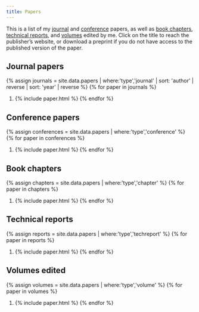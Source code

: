 ```yaml
---
title: Papers
---
```


This is a list of my [journal](#journal-papers) and [conference](#conference-and-workshop-papers) papers, as well as [book chapters](#book-chapters), [technical reports](#technical-reports), and [volumes](#volumes-edited) edited by me. Click on the title to reach the publisher’s website, or download a preprint if you do not have access to the published version of the paper.

Journal papers
--------------

{% assign journals = site.data.papers | where:'type','journal' | sort: 'author' | reverse | sort: 'year' | reverse %}
{% for paper in journals %}
1. {% include paper.html %}
{% endfor %}

Conference papers
-----------------

{% assign conferences = site.data.papers | where:'type','conference' %}
{% for paper in conferences %}
1. {% include paper.html %}
{% endfor %}

Book chapters
-------------

{% assign chapters = site.data.papers | where:'type','chapter' %}
{% for paper in chapters %}
1. {% include paper.html %}
{% endfor %}

Technical reports
-----------------

{% assign reports = site.data.papers | where:'type','techreport' %}
{% for paper in reports %}
1. {% include paper.html %}
{% endfor %}

Volumes edited
--------------

{% assign volumes = site.data.papers | where:'type','volume' %}
{% for paper in volumes %}
1. {% include paper.html %}
{% endfor %}
